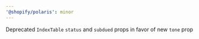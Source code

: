 ```yaml
---
'@shopify/polaris': minor
---
```


Deprecated `IndexTable` `status` and `subdued` props in favor of new `tone` prop
